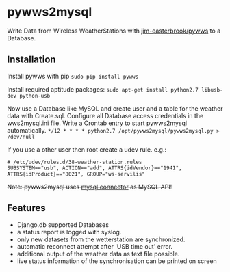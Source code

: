 # pywws2mysql

Write Data from Wireless WeatherStations with [jim-easterbrook/pywws](http://jim-easterbrook.github.com/pywws/) to a Database.


## Installation

Install pywws with pip
```sudo pip install pywws ```

Install required aptitude packages:
```sudo apt-get install python2.7 libusb-dev python-usb ```

Now use a Database like MySQL and create user and a table for the weather data with Create.sql.
Configure all Database access credentials in the wws2mysql.ini file.
Write a Crontab entry to start pywws2mysql automatically.
```*/12 * * * * python2.7 /opt/pywws2mysql/pywws2mysql.py > /dev/null ```

If you use a other user then root create a udev rule. e.g.:
```
# /etc/udev/rules.d/38-weather-station.rules
SUBSYSTEM=="usb", ACTION=="add", ATTRS{idVendor}=="1941",
ATTRS{idProduct}=="8021", GROUP="ws-servilis"
```

~~Note: pywws2mysql uses [mysql.connector](https://dev.mysql.com/downloads/connector/python/) as MySQL API!~~

## Features

* Django.db supported Databases
* a status report is logged with syslog.
* only new datasets from the wetterstation are synchronized.
* automatic reconnect attempt after 'USB time out' error.
* additional output of the weather data as text file possible.
* live status information of the synchronisation can be printed on screen


